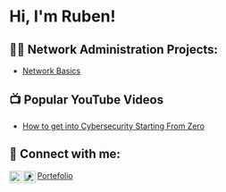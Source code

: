 <h1>Hi, I'm Ruben! </h1>

<h2>👨‍💻 Network Administration Projects:</h2>


- [Network Basics](https://github.com/RubenMathy/rubenITengineer/releases/tag/LabNetworkBasic)

<h2>📺 Popular YouTube Videos</h2>

- [How to get into Cybersecurity Starting From Zero](https://www.youtube.com/watch?v=a83ASGn_V_s)

<h2> 🤳 Connect with me:</h2>

[<img align="left" alt="JoshMadakor | LinkedIn" width="22px" src="https://cdn.jsdelivr.net/npm/simple-icons@v3/icons/linkedin.svg" />][linkedin]
[<img align="left" alt="JoshMadakor | Instagram" width="22px" src="https://cdn.jsdelivr.net/npm/simple-icons@v3/icons/instagram.svg" />][instagram]

- [Portefolio](https://rubenmathy.my.canva.site)

[instagram]: https://www.instagram.com/joshmadakor/
[linkedin]: https://linkedin.com/in/joshmadakor/
[Portefolio]:https://rubenmathy.my.canva.site/


<!--
**joshmadakor1/joshmadakor1** is a ✨ _special_ ✨ repository because its `README.md` (this file) appears on your GitHub profile.

Here are some ideas to get you started:

- 🔭 I’m currently working on ...
- 🌱 I’m currently learning ...
- 👯 I’m looking to collaborate on ...
- 🤔 I’m looking for help with ...
- 💬 Ask me about ...
- 📫 How to reach me: ...
- 😄 Pronouns: ...
- ⚡ Fun fact: ...
-->
